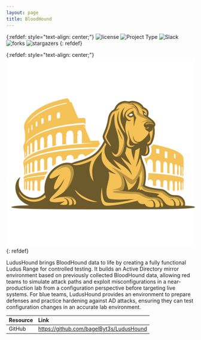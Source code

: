 ```yaml
---
layout: page
title: BloodHound
---
```


{:refdef: style="text-align: center;"}
![license](https://img.shields.io/badge/license-Apache--2.0-02B36C) ![Project Type](https://img.shields.io/badge/type-Red%20%26%20Blue%20Team-966FD6) ![Slack](https://img.shields.io/badge/language-Go-5465FF) ![forks](https://img.shields.io/github/forks/BagelByt3s/LudusHound?color=0F0B38&style=social) ![stargazers](https://img.shields.io/github/stars/BagelByt3s/LudusHound?color=5465FF&style=social)
{: refdef}

{:refdef: style="text-align: center;"}
![LudusHound](/assets/img/ludushound.png)
{: refdef}

LudusHound brings BloodHound data to life by creating a fully functional Ludus Range for controlled testing. It builds an Active Directory mirror environment based on previously collected BloodHound data, allowing red teams to simulate attack paths and exploit misconfigurations in a near-production lab from a configuration perspective before targeting live systems. For blue teams, LudusHound provides an environment to prepare defenses and practice hardening against AD attacks, ensuring they can test configuration changes in an accurate lab environment.

|Resource| Link                                                   |
| :--- |:-------------------------------------------------------|
|GitHub| <https://github.com/bagelByt3s/LudusHound>             |
